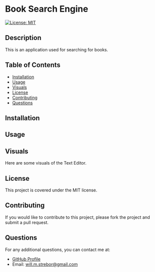 # Book Search Engine
  [![License: MIT](https://img.shields.io/badge/License-MIT-yellow.svg)](https://opensource.org/licenses/MIT)
  ## Description
  This is an application used for searching for books.
  ## Table of Contents
  - [Installation](#installation)
  - [Usage](#usage)
  - [Visuals](#visuals)
  - [License](#license)
  - [Contributing](#contributing)
  - [Questions](#questions)
  ## Installation
  ## Usage
  ## Visuals
  Here are some visuals of the Text Editor.
  ## License
  This project is covered under the MIT license.
  ## Contributing
  If you would like to contribute to this project, please fork the project and submit a pull request.
  ## Questions
  For any additional questions, you can contact me at:
  - [GitHub Profile](https://github.com/Nettooffnook)
  - Email: will.m.strebor@gmail.com
